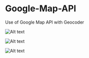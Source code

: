 # Google-Map-API

Use of Google Map API with Geocoder

![Alt text](https://github.com/rushirg/Google-Map-API/blob/master/EiffelSearch.png?raw=true "Eiffel Tower Search")

![Alt text](https://github.com/rushirg/Google-Map-API/blob/master/puneSearch.png?raw=true "Pune Search")

![Alt text](https://github.com/rushirg/Google-Map-API/blob/master/EiffelSearch.png?raw=true "Taj Mahal earch")
